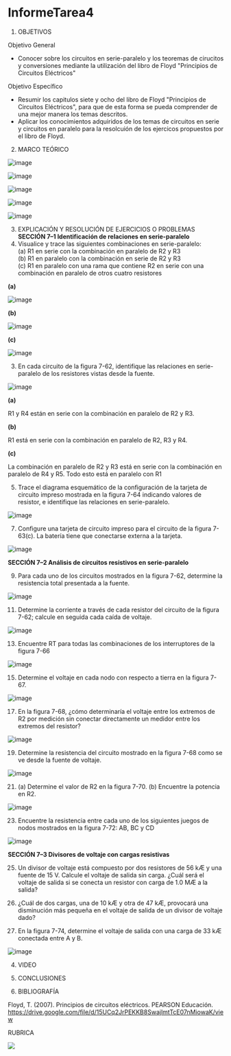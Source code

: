 # InformeTarea4

1. OBJETIVOS

Objetivo General

* Conocer sobre los circuitos en serie-paralelo y los teoremas de cirucitos y conversiones mediante la utilización del libro de Floyd "Principios de Circuitos Eléctricos"

Objetivo Específico

* Resumir los capitulos siete y ocho del libro de Floyd "Principios de Circuitos Eléctricos", para que de esta forma se pueda comprender de una mejor manera los temas descritos.
* Aplicar los conocimientos adquiridos de los temas de circuitos en serie y circuitos en paralelo para la resolcuión de los ejercicos propuestos por el libro de Floyd.

2. MARCO TEÓRICO 

![image](https://user-images.githubusercontent.com/93734334/146658584-8940a411-8c18-43e4-a316-68a0511a114c.png)

![image](https://user-images.githubusercontent.com/93734334/146659305-cb4c97ee-c83e-44f5-a405-57b17f73546c.png)

![image](https://user-images.githubusercontent.com/93734334/146660054-72e669b1-6a01-4f4c-8faa-f08bab966a14.png)

![image](https://user-images.githubusercontent.com/93734334/146660652-22b1b435-2102-4077-8b79-d2d67da3a35b.png)

![image](https://user-images.githubusercontent.com/93734334/146678782-6422b395-94e7-4786-9de2-bf664362c29b.png)

3. EXPLICACIÓN Y RESOLUCIÓN DE EJERCICIOS O PROBLEMAS
**SECCIÓN 7–1 Identificación de relaciones en serie-paralelo**
1. Visualice y trace las siguientes combinaciones en serie-paralelo:                                                                                                             
(a) R1 en serie con la combinación en paralelo de R2 y R3                                                                                                                         
(b) R1 en paralelo con la combinación en serie de R2 y R3                                                                                                                         
(c) R1 en paralelo con una rama que contiene R2 en serie con una combinación en paralelo de otros cuatro resistores

**(a)**

![image](https://user-images.githubusercontent.com/93734334/146680727-7f66fe23-c241-4220-8374-9b7405780235.png)

**(b)**

![image](https://user-images.githubusercontent.com/93734334/146680884-441dbc28-91bb-4bb5-bf5b-f3b6ebfcc1bc.png)

**(c)**

![image](https://user-images.githubusercontent.com/93734334/146681049-64ab256e-cc7f-4331-a736-4845761bfee0.png)

3. En cada circuito de la figura 7-62, identifique las relaciones en serie-paralelo de los resistores vistas
desde la fuente.

![image](https://user-images.githubusercontent.com/93734334/146679237-c3a19269-9b65-4a28-a5ac-aab1e9eddbb7.png)

**(a)**

R1 y R4 están en serie con la combinación en paralelo de R2 y R3. 

**(b)**

R1 está en serie con la combinación en paralelo de R2, R3 y R4. 

**(c)**

La combinación en paralelo de R2 y R3 está en serie con la combinación en paralelo de R4 y R5. Todo esto está en paralelo con R1

5. Trace el diagrama esquemático de la configuración de la tarjeta de circuito impreso mostrada en la figura 7-64 indicando valores de resistor, e identifique las relaciones en serie-paralelo.

![image](https://user-images.githubusercontent.com/93734334/146679285-5e972b6e-63e3-4872-9a24-ccc474b9b1c9.png)

7. Configure una tarjeta de circuito impreso para el circuito de la figura 7-63(c). La batería tiene que conectarse externa a la tarjeta.

![image](https://user-images.githubusercontent.com/93734334/146679321-7821ab44-ba2b-4f4c-a65d-379995c64271.png)

**SECCIÓN 7–2 Análisis de circuitos resistivos en serie-paralelo**

9. Para cada uno de los circuitos mostrados en la figura 7-62, determine la resistencia total presentada a
la fuente.

![image](https://user-images.githubusercontent.com/93734334/146679388-5d2e12a9-b6e8-4561-83ee-daba30cd127a.png)

11. Determine la corriente a través de cada resistor del circuito de la figura 7-62; calcule en seguida cada
caída de voltaje.

![image](https://user-images.githubusercontent.com/93734334/146679388-5d2e12a9-b6e8-4561-83ee-daba30cd127a.png)

13. Encuentre RT para todas las combinaciones de los interruptores de la figura 7-66

![image](https://user-images.githubusercontent.com/93734334/146679450-424a4eb0-544f-4b79-9145-fa37cda7553a.png)

15. Determine el voltaje en cada nodo con respecto a tierra en la figura 7-67.

![image](https://user-images.githubusercontent.com/93734334/146679472-199f1363-62d7-4576-b294-6d0aef6d6cfe.png)

17. En la figura 7-68, ¿cómo determinaría el voltaje entre los extremos de R2 por medición sin conectar directamente un medidor entre los extremos del resistor?

![image](https://user-images.githubusercontent.com/93734334/146679489-70e42ca0-94ac-4a83-a130-c8a96b739b44.png)

19. Determine la resistencia del circuito mostrado en la figura 7-68 como se ve desde la fuente de voltaje.

![image](https://user-images.githubusercontent.com/93734334/146679511-ae62a459-fdaf-4439-b9a8-f776025b3d18.png)

21. (a) Determine el valor de R2 en la figura 7-70. (b) Encuentre la potencia en R2.

![image](https://user-images.githubusercontent.com/93734334/146679544-4f1f2395-413b-485a-90b8-91da6cd01693.png)

23. Encuentre la resistencia entre cada uno de los siguientes juegos de nodos mostrados en la figura 7-72:
AB, BC y CD

![image](https://user-images.githubusercontent.com/93734334/146679604-482768d7-dadd-473e-a01e-7566cdc346ae.png)

**SECCIÓN 7–3 Divisores de voltaje con cargas resistivas**

25. Un divisor de voltaje está compuesto por dos resistores de 56 kÆ y una fuente de 15 V. Calcule el voltaje de salida sin carga. ¿Cuál será el voltaje de salida si se conecta un resistor con carga de 1.0 MÆ a la salida?

27. ¿Cuál de dos cargas, una de 10 kÆ y otra de 47 kÆ, provocará una disminución más pequeña en el voltaje de salida de un divisor de voltaje dado?

29. En la figura 7-74, determine el voltaje de salida con una carga de 33 kÆ conectada entre A y B.

![image](https://user-images.githubusercontent.com/93734334/146679706-4a3dd4f0-bd70-4fba-8735-406760c11b76.png)

4. VIDEO

5. CONCLUSIONES

6. BIBLIOGRAFÍA

Floyd, T. (2007). Principios de circuitos eléctricos. PEARSON Educación. https://drive.google.com/file/d/15UCq2JrPEKKB8SwajlmtTcE07nMiowaK/view

RUBRICA

![](https://github.com/doalulema/InformeTarea/blob/main/Tarea.png)
